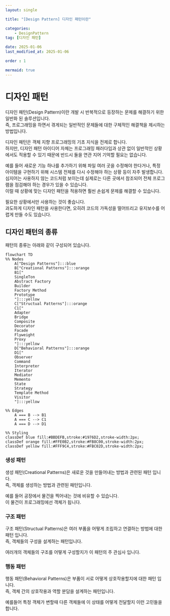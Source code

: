 ```yaml
---
layout: single

title: "[Design Pattern] 디자인 패턴이란"

categories:
    - DesignPattern
tag: [디자인 패턴]

date: 2025-01-06
last_modified_at: 2025-01-06

order : 1

mermaid: true
---
```


# 디자인 패턴

디자인 패턴(Design Pattern)이란 개발 시 반복적으로 등장하는 문제를 해결하기 위한 일반화 된 솔루션입니다.  
즉, 프로그래밍을 하면서 겪게되는 일반적인 문제들에 대한 구체적인 해결책을 제시하는 방법입니다.

디자인 패턴은 객체 지향 프로그래밍의 기초 지식을 전제로 합니다.  
하지만, 디자인 패턴 아이디어 자체는 프로그래밍 패러다임과 상관 없이 일반적인 상황에서도 적용할 수 있기 때문에 반드시 둘을 연관 지어 기억할 필요는 없습니다.

예를 들어 새로운 기능 하나를 추가하기 위해 파일 여러 곳을 수정해야 한다거나, 특정 아이템을 구현하기 위해 시스템 전체를 다시 수정해야 하는 상황 등이 자주 발생합니다.  
심지어는 사용하지 않는 코드처럼 보이는데 실제로는 다른 곳에서 참조되어 전체 프로그램을 점검해야 하는 경우가 있을 수 있습니다.  
이럴 때 상황에 맞는 디자인 패턴을 적용하면 훨씬 손쉽게 문제를 해결할 수 있습니다.

필요한 상황에서만 사용하는 것이 좋습니다.  
과도하게 디자인 패턴을 사용한다면, 오히려 코드의 가독성을 떨어뜨리고 유지보수를 어렵게 만들 수도 있습니다.

## 디자인 패턴의 종류

패턴의 종류는 아래와 같이 구성되어 있습니다.

```mermaid
flowchart TD
%% Nodes
    A["Design Patterns"]:::blue
    B["Creational Patterns"]:::orange
    B1["
    SingleTon
    Abstract Factory
    Builder
    Factory Method
    Prototype
    "]:::yellow
    C["Structual Patterns"]:::orange
    C1["
    Adapter
    Bridge
    Composite
    Decorator
    Facade
    Flyweight
    Proxy
    "]:::yellow
    D["Behavioral Patterns"]:::orange
    D1["
    Observer
    Command
    Interpreter
    Iterator
    Mediator
    Memento
    State
    Strategy
    Template Method
    Visitor
    "]:::yellow

%% Edges
    A === B --> B1
    A === C --> C1
    A === D --> D1

%% Styling
classDef blue fill:#BBDEFB,stroke:#1976D2,stroke-width:2px;
classDef orange fill:#FFE0B2,stroke:#FB8C00,stroke-width:2px;
classDef yellow fill:#FFF9C4,stroke:#FBC02D,stroke-width:2px;
```

### 생성 패턴

생성 패턴(Creational Patterns)은 새로운 것을 만들어내는 방법과 관련된 패턴 입니다.  
즉, 객체를 생성하는 방법과 관련된 패턴입니다.

예를 들어 공장에서 물건을 찍어내는 것에 비유할 수 있습니다.  
이 물건이 프로그래밍에선 객체가 됩니다.

### 구조 패턴

구조 패턴(Structual Patterns)은 여러 부품을 어떻게 조립하고 연결하는 방법에 대한 패턴 입니다.  
즉, 객체들의 구성을 설계하는 패턴입니다.

여러개의 객체들의 구조를 어떻게 구성할지가 이 패턴의 주 관심사 입니다.

### 행동 패턴

행동 패턴(Behavioral Patterns)은 부품이 서로 어떻게 상호작용할지에 대한 패턴 입니다.  
즉, 객체 간의 상호작용과 역할 분담을 설계하는 패턴입니다.

예를들어 특정 객체가 변할때 다른 객체들에 이 상태를 어떻게 전달할지 이런 고민들을 합니다.